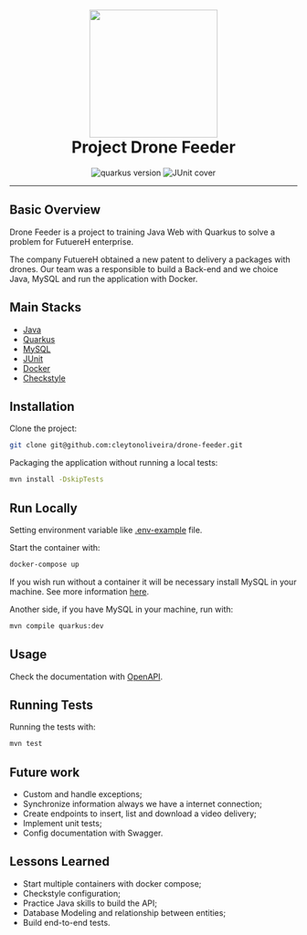 <h1 align="center">
  <img alt="" src="" width="224px"/><br/>
  Project Drone Feeder
</h1>


<p align="center">
  <img src="https://img.shields.io/badge/Quarkus-2.10+-4695EB?style=for-the-badge&logo=quarkus" alt="quarkus version" />
  <img src="https://img.shields.io/badge/JUnit_Cover-64.9%25-success?style=for-the-badge&logo=none" alt="JUnit cover" />
</p>
<!-- What is? -->

---

## Basic Overview

Drone Feeder is a project to training Java Web with Quarkus to solve a problem for FutuereH enterprise.

The company FutuereH obtained a new patent to delivery a packages with drones. Our team was a responsible to build a Back-end and we choice Java, MySQL and run the application with Docker.

## Main Stacks

- [Java](https://www.java.com/)
- [Quarkus](https://quarkus.io/)
- [MySQL](https://www.mysql.com/)
- [JUnit](https://junit.org/junit5/)
- [Docker](https://www.docker.com/)
- [Checkstyle](https://checkstyle.sourceforge.io/)

## Installation

Clone the project:

```bash
git clone git@github.com:cleytonoliveira/drone-feeder.git
```

Packaging the application without running a local tests:

```bash
mvn install -DskipTests
```

## Run Locally

Setting environment variable like [.env-example](./.env-example) file.

Start the container with:

```bash
docker-compose up
```

If you wish run without a container it will be necessary install MySQL in your machine. See more information [here](https://www.mysql.com/downloads/).

Another side, if you have MySQL in your machine, run with:

```bash
mvn compile quarkus:dev
```

## Usage

Check the documentation with [OpenAPI](./src/main/java/org/futuereh/openapi/openapi).

## Running Tests

Running the tests with:

```bash
mvn test
```

## Future work

- Custom and handle exceptions;
- Synchronize information always we have a internet connection;
- Create endpoints to insert, list and download a video delivery;
- Implement unit tests;
- Config documentation with Swagger.

## Lessons Learned

- Start multiple containers with docker compose;
- Checkstyle configuration;
- Practice Java skills to build the API;
- Database Modeling and relationship between entities; 
- Build end-to-end tests.
